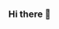 ### Hi there 👋

<!--
**TechKamleshSingh/TechKamleshSingh** is a ✨ _special_ ✨ repository because its `README.md` (this file) appears on your GitHub profile.

Here are some ideas to get you started:

- 🔭 I’m currently working on ConaxWeb Solution
- 🌱 I’m currently learning Next Js 13
- 👯 I’m looking to collaborate on Javascript & MERN
- 🤔 I’m looking for help with ...
- 💬 Ask me about ...
- 📫 How to reach me: justKamleshSingh@gmail.com
- 😄 Pronouns: ...
- ⚡ Fun fact: ...
-->
